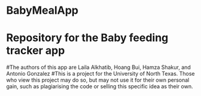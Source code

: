 # BabyMealApp
# Repository for the Baby feeding tracker app
#The authors of this app are Laila Alkhatib, Hoang Bui, Hamza Shakur, and Antonio Gonzalez
#This is a project for the University of North Texas. Those who view this project may do so, but may not use it for their own personal gain, such as plagiarising the code or selling this specific idea as their own.
